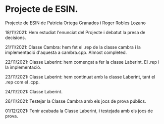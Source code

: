 # Projecte de ESIN. 
Projecte de ESIN de Patricia Ortega Granados i Roger Robles Lozano


18/11/2021: Hem estudiat l'enunciat del Projecte i debatut la presa de decisions. 

21/11/2021: Classe Cambra: hem fet el .rep de la classe cambra i la implementació d'aquesta a cambra.cpp. Almost completed. 

22/11/2021: Classe Laberint: hem començat a fer la classe Laberint. El .rep i la implementació. 

23/11/2021: Classe Laberint: hem continuat amb la classe Laberint, tant el .rep com el .cpp. 

24/11/2021: Classe Laberint. 

26/11/2021: Testejar la Classe Cambra amb els jocs de prova públics. 

01/12/2021: Tenir acabada la Classe Laberint, i testejada amb els jocs de prova. 
